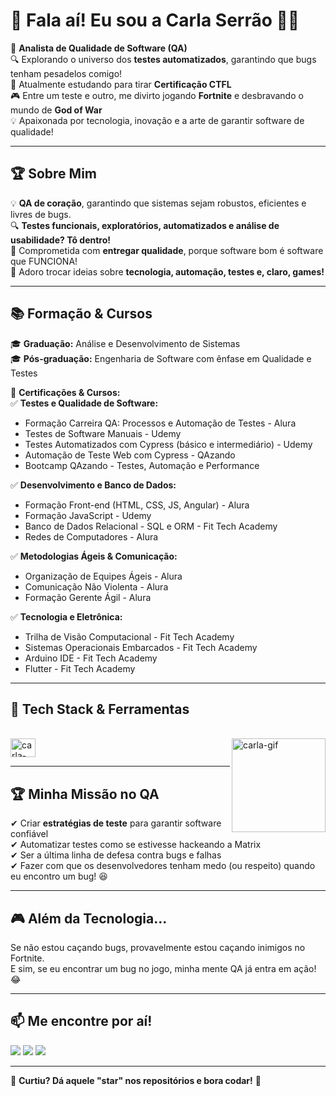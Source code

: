 # 🚀 Fala aí! Eu sou a Carla Serrão 👩‍💻  

🎯 **Analista de Qualidade de Software (QA)**  
🔍 Explorando o universo dos **testes automatizados**, garantindo que bugs tenham pesadelos comigo!  
🌱 Atualmente estudando para tirar  **Certificação CTFL**  
🎮 Entre um teste e outro, me divirto jogando **Fortnite** e desbravando o mundo de **God of War**  
💡 Apaixonada por tecnologia, inovação e a arte de garantir software de qualidade!  

---

## 🏆 Sobre Mim  
💡 **QA de coração**, garantindo que sistemas sejam robustos, eficientes e livres de bugs.  
🔍 **Testes funcionais, exploratórios, automatizados e análise de usabilidade? Tô dentro!**  
📌 Comprometida com **entregar qualidade**, porque software bom é software que FUNCIONA!  
💬 Adoro trocar ideias sobre **tecnologia, automação, testes e, claro, games!**  

---

## 📚 Formação & Cursos  

🎓 **Graduação:** Análise e Desenvolvimento de Sistemas  
🎓 **Pós-graduação:** Engenharia de Software com ênfase em Qualidade e Testes  

📜 **Certificações & Cursos:**  
✅ **Testes e Qualidade de Software:**  
- Formação Carreira QA: Processos e Automação de Testes - Alura  
- Testes de Software Manuais - Udemy  
- Testes Automatizados com Cypress (básico e intermediário) - Udemy  
- Automação de Teste Web com Cypress - QAzando  
- Bootcamp QAzando - Testes, Automação e Performance  

✅ **Desenvolvimento e Banco de Dados:**  
- Formação Front-end (HTML, CSS, JS, Angular) - Alura  
- Formação JavaScript - Udemy  
- Banco de Dados Relacional - SQL e ORM - Fit Tech Academy  
- Redes de Computadores - Alura  

✅ **Metodologias Ágeis & Comunicação:**  
- Organização de Equipes Ágeis - Alura  
- Comunicação Não Violenta - Alura  
- Formação Gerente Ágil - Alura  

✅ **Tecnologia e Eletrônica:**  
- Trilha de Visão Computacional - Fit Tech Academy  
- Sistemas Operacionais Embarcados - Fit Tech Academy  
- Arduino IDE - Fit Tech Academy  
- Flutter - Fit Tech Academy  

---

## 🔧 Tech Stack & Ferramentas  
<div style="display: inline_block"><br>
    <img align="center" alt="carla-postman" height="30" width="40" src="https://www.vectorlogo.zone/logos/getpostman/getpostman-icon.svg" />
    <img align="right" alt="carla-gif" height="150" src="https://i.giphy.com/media/S3PBXqHjKL9GZhK2Yv/giphy.webp" onerror="this.onerror=null;this.src='https://i.giphy.com/S3PBXqHjKL9GZhK2Yv.gif';" alt>
</div>



---

## 🏆 Minha Missão no QA  
✔ Criar **estratégias de teste** para garantir software confiável  
✔ Automatizar testes como se estivesse hackeando a Matrix  
✔ Ser a última linha de defesa contra bugs e falhas  
✔ Fazer com que os desenvolvedores tenham medo (ou respeito) quando eu encontro um bug! 😆  

---

## 🎮 Além da Tecnologia...  
Se não estou caçando bugs, provavelmente estou caçando inimigos no Fortnite.  
E sim, se eu encontrar um bug no jogo, minha mente QA já entra em ação! 😂  

---

## 📫 Me encontre por aí!  
<div> 
  <a href="https://www.instagram.com/carlaolive___/" target="_blank"><img src="https://img.shields.io/badge/-Instagram-%23E4405F?style=for-the-badge&logo=instagram&logoColor=white" target="_blank"></a>
  <a href = "mailto:carla.suporteam@gmail.com"><img src="https://img.shields.io/badge/-Gmail-%23333?style=for-the-badge&logo=gmail&logoColor=white" target="_blank"></a>
  <a href="https://www.linkedin.com/in/carlaserraooli-qa/" target="_blank"><img src="https://img.shields.io/badge/-LinkedIn-%230077B5?style=for-the-badge&logo=linkedin&logoColor=white" target="_blank"></a>
</div>  

---

🌟 **Curtiu? Dá aquele "star" nos repositórios e bora codar!** 🚀  
